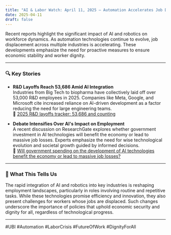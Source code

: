 ```yaml
---
title: "AI & Labor Watch: April 11, 2025 — Automation Accelerates Job Displacement"
date: 2025-04-11
draft: false
---
```


Recent reports highlight the significant impact of AI and robotics on workforce dynamics. As automation technologies continue to evolve, job displacement across multiple industries is accelerating. These developments emphasize the need for proactive measures to ensure economic stability and worker dignity.

---

### 🔍 Key Stories

- **R&D Layoffs Reach 53,686 Amid AI Integration**  
  Industries from Big Tech to biopharma have collectively laid off over 53,000 R&D employees in 2025. Companies like Meta, Google, and Microsoft cite increased reliance on AI-driven development as a factor reducing the need for large engineering teams.  
  🔗 [2025 R&D layoffs tracker: 53,686 and counting](https://www.rdworldonline.com/2025-rd-layoffs-tracker/)

- **Debate Intensifies Over AI's Impact on Employment**  
  A recent discussion on ResearchGate explores whether government investment in AI technologies will benefit the economy or lead to massive job losses. Experts emphasize the need for wise technological evolution and societal growth guided by informed decisions.  
  🔗 [Will government spending on the development of AI technologies benefit the economy or lead to massive job losses?](https://www.researchgate.net/post/Will_government_spending_on_the_development_of_AI_technologies_benefit_the_economy_or_lead_to_massive_job_losses)

---

### 🧠 What This Tells Us

The rapid integration of AI and robotics into key industries is reshaping employment landscapes, particularly in roles involving routine and repetitive tasks. While these technologies promise efficiency and innovation, they also present challenges for workers whose jobs are displaced. Such changes underscore the importance of policies that uphold economic security and dignity for all, regardless of technological progress.

---

#UBI #Automation #LaborCrisis #FutureOfWork #DignityForAll

